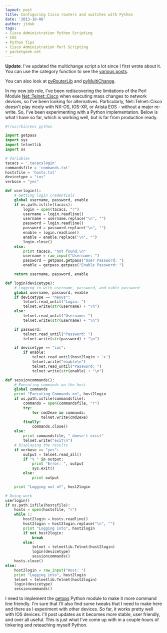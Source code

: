 ```yaml
---
layout: post
title: Configuring Cisco routers and switches with Python
date: '2013-10-08'
author: jtdub
tags:
- Cisco Administration Python Scripting
- IOS
- Python Tips
- Cisco Administration Perl Scripting
- packetgeek.net
---
```

**Update**: I've updated the multichange script a lot since I first wrote about it. You can use the category function to see the [various posts](http://www.packetgeek.net/category/python-tips/).

You can also look at [pyRouterLib](https://github.com/jtdub/pyRouterLib) and [pyMultiChange](https://github.com/jtdub/pyMultiChange).

In my new job role, I've been rediscovering the limitations of the Perl Module [Net::Telnet::Cisco](http://search.cpan.org/~joshua/Net-Telnet-Cisco-1.10/Cisco.pm) when executing mass changes to network devices, so I've been looking for alternatives. Particularly, Net::Telnet::Cisco doesn't play nicely with NX-OS, IOS-XR, or Arista EOS - without a major re-write. So, I've been experimenting with a Python implementation. Below is what I have so far, which is working well, but is far from production ready.

```python
#!/usr/bin/env python

import getpass
import sys
import telnetlib
import os

# Variables
tacacs = '.tacacslogin'
commandsfile = 'commands.txt'
hostsfile = 'hosts.txt'
devicetype = "ios"
verbose = "yes"

def userlogin():
    # Getting login credentials
    global username, password, enable
    if os.path.isfile(tacacs):
        login = open(tacacs, "r")
        username = login.readline()
        username = username.replace("\n", "")
        password = login.readline()
        password = password.replace("\n", "")
        enable = login.readline()
        enable = enable.replace("\n", "")
        login.close()
    else:
        print tacacs, "not found.\n"
        username = raw_input("Username: ")
        password = getpass.getpass("User Password: ")
        enable = getpass.getpass("Enable Password: ")

    return username, password, enable

def login(devicetype):
    # Logging in with username, password, and eable password
    global username, password, enable
    if devicetype == "nexus":
        telnet.read_until("Login: ")
        telnet.write(str(username) + "\n")
    else:
        telnet.read_until("Username: ")
        telnet.write(str(username) + "\n")

    if password:
        telnet.read_until("Password: ")
        telnet.write(str(password) + "\n")

    if devicetype == "ios":
        if enable:
            telnet.read_until(host2login + '>')
            telnet.write("enable\n")
            telnet.read_until("Password: ")
            telnet.write(str(enable) + "\n")

def sessioncommands():
    # Executing commands on the host
    global commands
    print "Executing Commands on", host2login
    if os.path.isfile(commandsfile):
        commands = open(commandsfile, "r")
        try:
            for cmd2exe in commands:
                telnet.write(cmd2exe)
        finally:
            commands.close()
    else:
        print commandsfile, " doesn't exist"
        telnet.write("exit\n")
    # Displaying the results
    if verbose == "yes":
        output = telnet.read_all()
        if "% " in output:
            print "Error: ", output
            sys.exit()
        else:
            print output

    print "Logging out of", host2login

# Doing work 
userlogin()
if os.path.isfile(hostsfile):
    hosts = open(hostsfile, "r")
    while 1:
        host2login = hosts.readline()
        host2login = host2login.replace("\n", "")
        print "Logging into", host2login
        if not host2login:
            break
        else:
            telnet = telnetlib.Telnet(host2login)
            login(devicetype)
            sessioncommands()
    hosts.close()
else:
    host2login = raw_input("Host: ")
    print "Logging into", host2login
    telnet = telnetlib.Telnet(host2login)
    login(devicetype)
    sessioncommands()
```

I need to implement the [getops](http://docs.python.org/2/library/getopt.html#module-getopt) Python module to make it more command line friendly. I'm sure that I'll also find some tweaks that I need to make here and there as I experiment with other devices. So far, it works pretty well with IOS devices. I'll post updates as it becomes more stable, user friendly, and over all useful. This is just what I've come up with in a couple hours of tinkering and reteaching myself Python.
